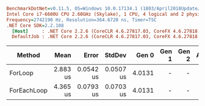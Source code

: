 ``` ini

BenchmarkDotNet=v0.11.5, OS=Windows 10.0.17134.1 (1803/April2018Update/Redstone4)
Intel Core i7-6600U CPU 2.60GHz (Skylake), 1 CPU, 4 logical and 2 physical cores
Frequency=2742190 Hz, Resolution=364.6720 ns, Timer=TSC
.NET Core SDK=2.2.108
  [Host]     : .NET Core 2.2.6 (CoreCLR 4.6.27817.03, CoreFX 4.6.27818.02), 64bit RyuJIT  [AttachedDebugger]
  DefaultJob : .NET Core 2.2.6 (CoreCLR 4.6.27817.03, CoreFX 4.6.27818.02), 64bit RyuJIT


```
|      Method |     Mean |     Error |    StdDev |  Gen 0 | Gen 1 | Gen 2 | Allocated |
|------------ |---------:|----------:|----------:|-------:|------:|------:|----------:|
|     ForLoop | 2.883 us | 0.0542 us | 0.0507 us | 4.0131 |     - |     - |   8.23 KB |
| ForEachLoop | 4.365 us | 0.0793 us | 0.0703 us | 4.0131 |     - |     - |   8.23 KB |
